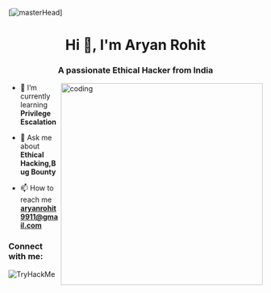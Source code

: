 [![masterHead](https://www.digitalsolutionservices.com/img/services/web%20development.gif)]
<h1 align="center">Hi 👋, I'm Aryan Rohit</h1>
<h3 align="center">A passionate Ethical Hacker from India</h3>
<img align="right" alt="coding" width ="400" src="https://i.gifer.com/7h9z.gif">



- 🌱 I’m currently learning **Privilege Escalation**

- 💬 Ask me about **Ethical Hacking,Bug Bounty**

- 📫 How to reach me **aryanrohit9911@gmail.com**

<h3 align="left">Connect with me:</h3>

<img src="https://tryhackme-badges.s3.amazonaws.com/aryandevil1.png" alt="TryHackMe">
